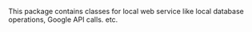 This package contains classes for local web service like local database operations, Google API calls. etc.